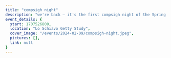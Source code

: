 ```yaml
---
title: "compsigh night"
description: "we're back — it's the first compsigh night of the Spring 2024 semester! come chill and play some card & board games, or hack on your next project with a friend. and yes, we'll have snacks. :) we'll run a group puzzle & swing dancing too!"
event_details: {
  start: 1707526800,
  location: "Lo Schiavo Getty Study",
  cover_image: "/events/2024-02-09/compsigh-night.jpeg",
  pictures: [],
  link: null
}
---
```

